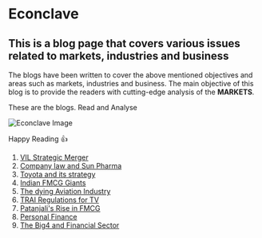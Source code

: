 # Econclave 

## This is a blog page that covers various issues related to markets, industries and business

The blogs have been written to cover the above mentioned objectives and areas such as markets, industries and business. The main objective of this blog is to provide the readers with cutting-edge analysis of the **MARKETS**.

These are the blogs. Read and Analyse

![Econclave Image](https://images.unsplash.com/photo-1568234928966-359c35dd8327?ixlib=rb-1.2.1&q=80&fm=jpg&crop=entropy&cs=tinysrgb&w=2000&fit=max&ixid=eyJhcHBfaWQiOjExNzczfQ)

Happy Reading :thumbsup:

1. [VIL Strategic Merger](https://econclave.github.io/VIL-s-strategic-move--An-analysis-of-market-situation/)
2. [Company law and Sun Pharma]( https://econclave.github.io/The-Sun-that-was-eclipsed-by-Law/)
3. [Toyota and its strategy](https://econclave.github.io/The-Pursuit-of-Profit/)
4. [Indian FMCG Giants](https://econclave.github.io/The-Good-The-Bad-The-Ugly./)
5. [The dying Aviation Industry](https://econclave.github.io/SWOT-Evolution-Neutralizing-weakness-using-a-threat/)
6. [TRAI Regulations for TV](https://econclave.github.io/Pandora-s-Idiot-Box/)
7. [Patanjali's Rise in FMCG](https://econclave.github.io/Haridwar-to-Har-Dwar/)
8. [Personal Finance](https://econclave.github.io/Financial-Discipline/)
9. [The Big4 and Financial Sector](https://econclave.github.io/The-De-trop-phase-of-the-financial-sector/)


